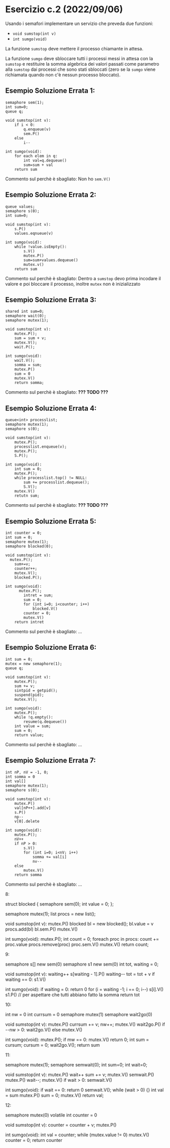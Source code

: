 # Esercizio c.2 (2022/09/06)

Usando i semafori implementare un servizio che preveda due funzioni:
- `void sumstop(int v)`
- `int sumgo(void)`

La funzione `sumstop` deve mettere il processo chiamante in attesa.

La funzione `sumgo` deve sbloccare tutti i processi messi in attesa con la `sumstop` e restituire la somma algebrica dei valori passati come parametro alla `sumstop` dai processi che sono stati sbloccati (zero se la `sumgo` viene richiamata quando non c'è nessun processo bloccato).

## Esempio Soluzione Errata 1:

```
semaphore sem(1);
int sum=0;
queue q;

void sumstop(int v):
	if i < 0:
		q.enqueue(v)
		sem.P()
	else
		i--

int sumgo(void):
	for each elem in q:
		int val=q.dequeue()
		sum=sum + val
	return sum
```

Commento sul perchè è sbagliato: Non ho `sem.V()`

## Esempio Soluzione Errata 2:

```
queue values;
semaphore s(0);
int sum=0;

void sumstop(int v):
	s.P()
	values.eqnueue(v)

int sumgo(void):
	while !value.isEmpty():
		s.V()
		mutex.P()
		sum=sum+values.dequeue()
		mutex.v()
	return sum
```

Commento sul perchè è sbagliato: Dentro a `sumstop` devo prima incodare il valore e poi bloccare il processo, inoltre `mutex` non è inizializzato

## Esempio Soluzione Errata 3:

```
shared int sum=0;
semaphore wait(0);
semaphore mutex(1);

void sumstop(int v):
	mutex.P();
	sum = sum + v;
	mutex.V();
	wait.P();

int sumgo(void):
	wait.V();
	somma = sum;
	mutex.P()
	sum = 0
	mutex.V()
	return somma;
```

Commento sul perchè è sbagliato: **??? TODO ???**

## Esempio Soluzione Errata 4:

```
queue<int> processlist;
semaphore mutex(1);
semaphore s(0);

void sumstop(int v):
	mutex.P();
	processlist.enqueue(v);
	mutex.P();
	S.P();

int sumgo(void):
	int sum = 0;
	mutex.P();
	while processlist.top() != NULL:
		sum += processlist.dequeue();
		S.V();
	mutex.V()
	retutn sum;
```

Commento sul perchè è sbagliato: **??? TODO ???**

## Esempio Soluzione Errata 5:

```
int counter = 0;
int sum = 0;
semaphore mutex(1);
semaphore blocked(0);

void sumstop(int v):
  mutex.P();
	sum+=v;
	counter++;
	mutex.V();
	blocked.P();

int sumgo(void):
	  mutex.P();
		intret = sum;
		sum = 0;
		for (int i=0; i<counter; i++)
			blocked.V()
		counter = 0;
		mutex.V()
	return intret
```

Commento sul perchè è sbagliato: ...

## Esempio Soluzione Errata 6:

```
int sum = 0;
mutex = new semaphore(1);
queue q;

void sumstop(int v):
	mutex.P();
	sum += v;
	sintpid = getpid();
	suspend(pid);
	mutex.V();

int sumgo(void):
	mutex.P();
	while !q.empty():
		resume(q.dequeue())
	int value = sum;
	sum = 0;
	return value;
```

Commento sul perchè è sbagliato: ...

## Esempio Soluzione Errata 7:

```
int nP, nV = -1, 0;
int somma = 0
int val[]
semaphore mutex(1);
semaphore s(0);

void sumstop(int v):
	mutex.P()
	val[nP++].add[v]
	s.P()
	np--
	v[0].delete

int sumgo(void):
	mutex.P();
	nV++
	if nP > 0:
		s.V()
		for (int i=0; i<nV; i++)
			somma += val[i]
			nv--
	else
		mutex.V()
	return somma
```

Commento sul perchè è sbagliato: ...

8:

struct blocked {
	semaphore sem(0);
	int value = 0;
};

semaphore mutex(1);
list<blocked> procs = new list<blocked>();

void sumstop(int v):
  mutex.P()
	blocked bl = new blocked();
	bl.value = v
	procs.add(bl)
	bl.sem.P()
	mutex.V()

int sumgo(void):
  mutex.P();
	int count = 0;
	foreach proc in procs:
		count += proc.value
		procs.remove(proc)
		proc.sem.V()
	mutex.V()
	return count;

9:

semaphore s[] new sem(0)
semaphore s1 new sem(0)
int tot, waiting = 0;

void sumstop(int v):
	waiting++
	s[waiting - 1].P()
	waiting--
	tot = tot + v
	if waiting == 0:
		s1.V()

int sumgo(void):
	if waiting = 0:
		return 0
	for (i = waiting -1; i == 0; i--)
		s[i].V()
	s1.P() // per aspettare che tutti abbiano fatto la somma
	return tot

10:

int nw = 0
int currsum = 0
semaphore mutex(1)
semaphore wait2go(0)

void sumstop(int v):
  mutex.P()
	currsum += v;
	nw++;
	mutex.V()
	wait2go.P()
	if --nw > 0:
		wait2go.V()
	else
		mutex.V()

int sumgo(void):
  mutex.P();
	if mw == 0:
		mutex.V()
		return 0;
	int sum = cursum;
	cursum = 0;
	wait2go.V();
	return sum

11:

semaphore mutex(1);
semaphore semwait(0);
int sum=0;
int wait=0;

void sumstop(int v):
	mutex.P()
	wait++
	sum += v;
	mutex.V()
	semwait.P()
	mutex.P()
	wait--;
	mutex.V()
	if wait > 0:
		semwait.V()

int sumgo(void):
	if wait == 0:
		return 0
	semwait.V();
	while (wait > 0) {}
	int val = sum
	mutex.P()
	sum = 0;
	mutex.V()
	return val;

12:

semaphore mutex(0)
volatile int counter = 0

void sumstop(int v):
	counter = counter + v;
	mutex.P()

int sumgo(void):
	int val = counter;
	while (mutex.value != 0)
		mutex.V()
	counter = 0;
	return counter
